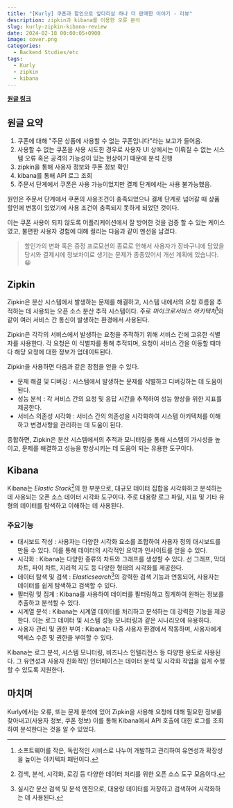 ```yaml
---
title: "[Kurly] 쿠폰과 할인으로 앞다리살 하나 더 판매한 이야기 - 리뷰"
description: zipkin과 kibana를 이용한 오류 분석
slug: kurly-zipkin-kibana-review
date: 2024-02-18 00:00:05+0900
image: cover.png
categories:
  - Backend Studies/etc
tags:
  - Kurly
  - zipkin
  - kibana
---
```


[**원글 링크**](https://helloworld.kurly.com/blog/%EC%BF%A0%ED%8F%B0%EA%B3%BC-%ED%95%A0%EC%9D%B8%EC%9C%BC%EB%A1%9C-%EC%95%9E%EB%8B%A4%EB%A6%AC%EC%82%B4-%ED%95%98%EB%82%98-%EB%8D%94-%ED%8C%90%EB%A7%A4%ED%95%9C-%EC%9D%B4%EC%95%BC%EA%B8%B0/)

## 원글 요약

1. 쿠폰에 대해 "주문 상품에 사용할 수 없는 쿠폰입니다"라는 보고가 들어옴.
2. 사용할 수 없는 쿠폰을 사용 시도한 경우로 사용자 UI 상에서는 이뤄질 수 없는 시스템 오류 혹은 공격의 가능성이 있는 현상이기 때문에 분석 진행
3. zipkin을 통해 사용자 정보와 쿠폰 정보 확인
4. kibana를 통해 API 로그 조회
5. 주문서 단계에서 쿠폰은 사용 가능이었지만 결제 단계에서는 사용 불가능했음.

원인은 주문서 단계에서 쿠폰의 사용조건이 충족되었으나 결제 단계로 넘어갈 때 상품 할인에 변동이 있었기에 사용 조건이 충족되지 못하게 되었던 것이다.

이는 쿠폰 사용이 되지 않도록 어플리케이션에서 잘 방어한 것을 검증 할 수 있는 케이스였고, 불편한 사용자 경험에 대해 컬리는 다음과 같이 멘션을 남겼다.

> 할인가의 변화 혹은 증정 프로모션의 종료로 인해서 사용자가 장바구니에 담았을 당시와 결제시에 정보차이로 생기는 문제가 종종있어서 개선 계획에 있습니다. 😀

## Zipkin

Zipkin은 분산 시스템에서 발생하는 문제를 해결하고, 시스템 내에서의 요청 흐름을 추적하는 데 사용되는 오픈 소스 분산 추적 시스템이다. 주로 _마이크로서비스 아키텍처_[^1]와 같이 여러 서비스 간 통신이 발생하는 환경에서 사용된다.
[^1]: 소프트웨어를 작은, 독립적인 서비스로 나누어 개발하고 관리하여 유연성과 확장성을 높이는 아키텍처 패턴이다.

Zipkin은 각각의 서비스에서 발생하는 요청을 추적하기 위해 서비스 간에 고유한 식별자를 사용한다. 각 요청은 이 식별자를 통해 추적되며, 요청이 서비스 간을 이동할 때마다 해당 요청에 대한 정보가 업데이트된다.

Zipkin을 사용하면 다음과 같은 장점을 얻을 수 있다.

- 문제 해결 및 디버깅 : 시스템에서 발생하는 문제를 식별하고 디버깅하는 데 도움이 된다.
- 성능 분석 : 각 서비스 간의 요청 및 응답 시간을 추적하여 성능 향상을 위한 지표를 제공한다.
- 서비스 의존성 시각화 : 서비스 간의 의존성을 시각화하여 시스템 아키텍처를 이해하고 변경사항을 관리하는 데 도움이 된다.

종합하면, Zipkin은 분산 시스템에서의 추적과 모니터링을 통해 시스템의 가시성을 높이고, 문제를 해결하고 성능을 향상시키는 데 도움이 되는 유용한 도구이다.

## Kibana

Kibana는 _Elastic Stack_[^2]의 한 부분으로, 대규모 데이터 집합을 시각화하고 분석하는 데 사용되는 오픈 소스 데이터 시각화 도구이다. 주로 대용량 로그 파일, 지표 및 기타 유형의 데이터를 탐색하고 이해하는 데 사용된다.

[^2]: 검색, 분석, 시각화, 로깅 등 다양한 데이터 처리를 위한 오픈 소스 도구 모음이다.

### 주요기능

- 대시보드 작성 : 사용자는 다양한 시각화 요소를 조합하여 사용자 정의 대시보드를 만들 수 있다. 이를 통해 데이터의 시각적인 요약과 인사이트를 얻을 수 있다.
- 시각화 : Kibana는 다양한 종류의 차트와 그래프를 생성할 수 있다. 선 그래프, 막대 차트, 파이 차트, 지리적 지도 등 다양한 형태의 시각화를 제공한다.
- 데이터 탐색 및 검색 : _Elasticsearch_[^3]의 강력한 검색 기능과 연동되어, 사용자는 데이터를 쉽게 탐색하고 검색할 수 있다.
- 필터링 및 집계 : Kibana를 사용하여 데이터를 필터링하고 집계하여 원하는 정보를 추출하고 분석할 수 있다.
- 시계열 분석 : Kibana는 시계열 데이터를 처리하고 분석하는 데 강력한 기능을 제공한다. 이는 로그 데이터 및 시스템 성능 모니터링과 같은 시나리오에 유용하다.
- 사용자 관리 및 권한 부여 : Kibana는 다중 사용자 환경에서 작동하며, 사용자에게 액세스 수준 및 권한을 부여할 수 있다.

[^3]: 실시간 분산 검색 및 분석 엔진으로, 대용량 데이터를 저장하고 검색하며 시각화하는 데 사용된다.

Kibana는 로그 분석, 시스템 모니터링, 비즈니스 인텔리전스 등 다양한 용도로 사용된다. 그 유연성과 사용자 친화적인 인터페이스는 데이터 분석 및 시각화 작업을 쉽게 수행할 수 있도록 지원한다.

## 마치며

Kurly에서는 오류, 또는 문제 분석에 있어 Zipkin을 사용해 요청에 대해 필요한 정보를 찾아내고(사용자 정보, 쿠폰 정보) 이를 통해 Kibana에서 API 호출에 대한 로그를 조회하여 분석한다는 것을 알 수 있었다.
